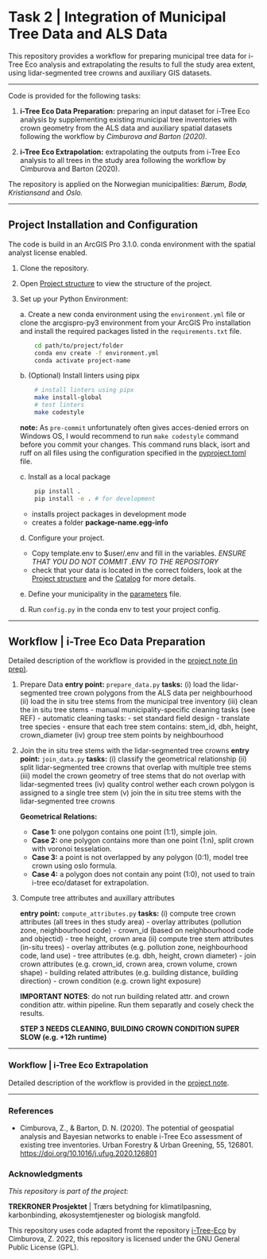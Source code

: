 # Task 2 | Integration of Municipal Tree Data and ALS Data

This repository provides a workflow for preparing municipal tree data for i-Tree Eco analysis and extrapolating the results to full the study area extent, using lidar-segmented tree crowns and auxiliary GIS datasets.

------------

Code is provided for the following tasks:

1. **i-Tree Eco Data Preparation:** preparing an input dataset for i-Tree Eco analysis by supplementing existing municipal tree inventories with crown geometry from the ALS data and auxiliary spatial datasets following the workflow by *Cimburova and Barton (2020).*  

2. **i-Tree Eco Extrapolation:** extrapolating the outputs from i-Tree Eco analysis to all trees in the study area following the workflow by Cimburova and Barton (2020).    

The repository is applied on the Norwegian municipalities: *Bærum, Bodø, Kristiansand* and *Oslo.* 

------------




## Project Installation and Configuration

The code is build in an ArcGIS Pro 3.1.0. conda environment with the spatial analyst license enabled. 

1. Clone the repository.
3. Open [Project structure](docs/project_structure.md) to view the structure of the project.
4. Set up your Python Environment:
    
    a. Create a new conda environment using the `environment.yml` file or clone the arcgispro-py3 environment from your ArcGIS Pro installation and install the required packages listed in the `requirements.txt` file.
    ```bash
        cd path/to/project/folder
        conda env create -f environment.yml
        conda activate project-name
    ```

    b. (Optional) Install linters using pipx 
    ```bash
        # install linters using pipx
        make install-global
        # test linters
        make codestyle
    ```

    **note:** As `pre-commit` unfortunately often gives acces-denied errors on Windows OS, I would recommend to run `make codestyle` command before you commit your changes. This command runs black, isort and ruff on all files using the configuration specified in the [pyproject.toml](pyproject.toml) file.

    c. Install as a local package 
    ```bash
        pip install .
        pip install -e . # for development
    ```
    -  installs project packages in development mode
    - creates a folder **package-name.egg-info**

    d. Configure your project. 

    - Copy template.env to  $user/.env and fill in the variables. 
    *ENSURE THAT YOU DO NOT COMMIT .ENV TO THE REPOSITORY*
    - check that your data is located in the correct folders, look at the [Project structure](docs/project_structure.md) and the [Catalog](config/catalog.yaml) for more details. 
    
    e. Define your municipality in the [parameters](config/parameters.yaml) file.

    d. Run `config.py` in the conda env to test your project config.
-------

## Workflow | i-Tree Eco Data Preparation

Detailed description of the workflow is provided in the [project note (in prep)](docs/data_preparation.md).

1. Prepare Data
    **entry point:** `prepare_data.py`
    **tasks:**
        (i) load the lidar-segmented tree crown polygons from the ALS data per neighbourhood
        (ii) load the in situ tree stems from the municipal tree inventory
        (iii) clean the in situ tree stems
            - manual municipality-specific cleaning tasks (see REF) 
            - automatic cleaning tasks:
                - set standard field design
                - translate tree species
                - ensure that each tree stem contains: stem_id, dbh, height, crown_diameter 
        (iv) group tree stem points by neighbourhood
        
2. Join the in situ tree stems with the lidar-segmented tree crowns
    **entry point:** `join_data.py`
    **tasks:** 
        (i) classify the geometrical relationship
        (ii) split lidar-segmented tree crowns that overlap with multiple tree stems
        (iii) model the crown geometry of tree stems that do not overlap with lidar-segmented trees
        (iv) quality control wether each crown polygon is assigned to a single tree stem
        (v) join the in situ tree stems with the lidar-segmented tree crowns
        
    **Geometrical Relations:**
    - **Case 1:** one polygon contains one point (1:1), simple join.  
    - **Case 2:** one polygon contains more than one point (1:n), split crown with voronoi tesselation.
    - **Case 3:** a point is not overlapped by any polygon (0:1), model tree crown using oslo formula.
    - **Case 4:** a polygon does not contain any point (1:0), not used to train i-tree eco/dataset for extrapolation.

3. Compute tree attributes and auxillary attributes
    
    **entry point:** `compute_attributes.py`
    **tasks:** 
        (i) compute tree crown attributes (all trees in thes study area)
            - overlay attributes (pollution zone, neighbourhood code)
            - crown_id (based on neighbourhood code and objectid)
            - tree height, crown area 
        (ii) compute tree stem attributes (in-situ trees)
            - overlay attributes (e.g. pollution zone, neighbourhood code, land use) 
            - tree attributes (e.g. dbh, height, crown diameter)
            - join crown attributes (e.g. crown_id, crown area, crown volume, crown shape)
            - building related attributes (e.g. building distance, building direction)
            - crown condition (e.g. crown light exposure)
        
    **IMPORTANT NOTES**: do not run building related attr. and crown condition attr. within pipeline. Run them separatly and cosely check the results. 

    **STEP 3 NEEDS CLEANING, BUILDING CROWN CONDITION SUPER SLOW (e.g. +12h runtime)**
----------------
### Workflow | i-Tree Eco Extrapolation

Detailed description of the workflow is provided in the [project note](docs/extrapolation.md). 




----------------

### References 
- Cimburova, Z., & Barton, D. N. (2020). The potential of geospatial analysis and Bayesian networks to enable i-Tree Eco assessment of existing tree inventories. Urban Forestry & Urban Greening, 55, 126801. https://doi.org/10.1016/j.ufug.2020.126801


### Acknowledgments

*This repository is part of the project:*

**TREKRONER Prosjektet** | Trærs betydning for klimatilpasning, karbonbinding, økosystemtjenester og biologisk mangfold. 

This repository uses code adapted fromt the repository [i-Tree-Eco](https://github.com/zofie-cimburova/i-Tree-Eco) by Cimburova, Z. 2022, this repository is licensed under the GNU General Public License (GPL).